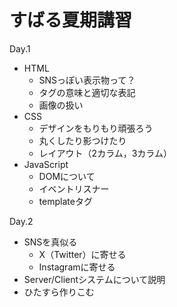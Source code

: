 # すばる夏期講習

Day.1
- HTML
  - SNSっぽい表示物って？
  - タグの意味と適切な表記
  - 画像の扱い
- CSS
  - デザインをもりもり頑張ろう
  - 丸くしたり影つけたり
  - レイアウト（2カラム，3カラム）
- JavaScript
  - DOMについて
  - イベントリスナー
  - templateタグ

Day.2
- SNSを真似る
  - X（Twitter）に寄せる
  - Instagramに寄せる
- Server/Clientシステムについて説明
- ひたすら作りこむ